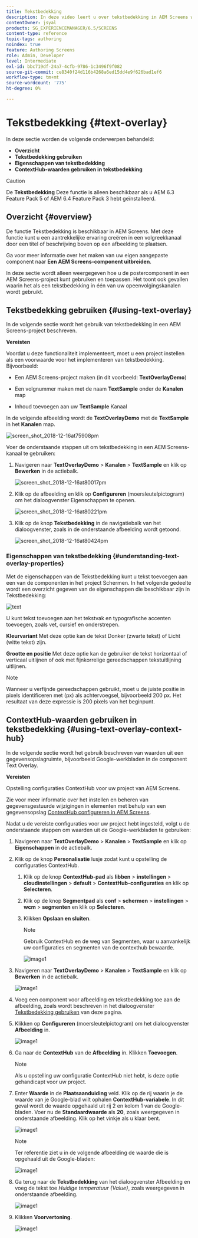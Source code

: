 ```yaml
---
title: Tekstbedekking
description: In deze video leert u over tekstbedekking in AEM Screens waarmee u een aantrekkelijke ervaring kunt creëren in een Volgkanaal door een titel of een beschrijving boven op een afbeelding op te geven.
contentOwner: jsyal
products: SG_EXPERIENCEMANAGER/6.5/SCREENS
content-type: reference
topic-tags: authoring
noindex: true
feature: Authoring Screens
role: Admin, Developer
level: Intermediate
exl-id: bbc719df-24a7-4cfb-9786-1c3496f9f082
source-git-commit: ce8340f24d116b4268a6ed15dd4e9f626bad1ef6
workflow-type: tm+mt
source-wordcount: '775'
ht-degree: 0%

---
```


# Tekstbedekking {#text-overlay}

In deze sectie worden de volgende onderwerpen behandeld:

* **Overzicht**
* **Tekstbedekking gebruiken**
* **Eigenschappen van tekstbedekking**
* **ContextHub-waarden gebruiken in tekstbedekking**

>[!CAUTION]
>
>De **Tekstbedekking** Deze functie is alleen beschikbaar als u AEM 6.3 Feature Pack 5 of AEM 6.4 Feature Pack 3 hebt geïnstalleerd.

## Overzicht {#overview}

De functie Tekstbedekking is beschikbaar in AEM Screens. Met deze functie kunt u een aantrekkelijke ervaring creëren in een volgreekkanaal door een titel of beschrijving boven op een afbeelding te plaatsen.

Ga voor meer informatie over het maken van uw eigen aangepaste component naar **Een AEM Screens-component uitbreiden**.

In deze sectie wordt alleen weergegeven hoe u de postercomponent in een AEM Screens-project kunt gebruiken en toepassen. Het toont ook gevallen waarin het als een tekstbedekking in één van uw opeenvolgingskanalen wordt gebruikt.

## Tekstbedekking gebruiken {#using-text-overlay}

In de volgende sectie wordt het gebruik van tekstbedekking in een AEM Screens-project beschreven.

**Vereisten**

Voordat u deze functionaliteit implementeert, moet u een project instellen als een voorwaarde voor het implementeren van tekstbedekking. Bijvoorbeeld:

* Een AEM Screens-project maken (in dit voorbeeld: **TextOverlayDemo**)

* Een volgnummer maken met de naam **TextSample** onder de **Kanalen** map

* Inhoud toevoegen aan uw **TextSample** Kanaal

In de volgende afbeelding wordt de **TextOverlayDemo** met de **TextSample** in het **Kanalen** map.

![screen_shot_2018-12-16at75908pm](assets/screen_shot_2018-12-16at75908pm.png)

Voer de onderstaande stappen uit om tekstbedekking in een AEM Screens-kanaal te gebruiken:

1. Navigeren naar **TextOverlayDemo** > **Kanalen** > **TextSample** en klik op **Bewerken** in de actiebalk.

   ![screen_shot_2018-12-16at80017pm](assets/screen_shot_2018-12-16at80017pm.png)

1. Klik op de afbeelding en klik op **Configureren** (moersleutelpictogram) om het dialoogvenster Eigenschappen te openen.

   ![screen_shot_2018-12-16at80221pm](assets/screen_shot_2018-12-16at80221pm.png)

1. Klik op de knop **Tekstbedekking** in de navigatiebalk van het dialoogvenster, zoals in de onderstaande afbeelding wordt getoond.

   ![screen_shot_2018-12-16at80424pm](assets/screen_shot_2018-12-16at80424pm.png)

### Eigenschappen van tekstbedekking {#understanding-text-overlay-properties}

Met de eigenschappen van de Tekstbedekking kunt u tekst toevoegen aan een van de componenten in het project Schermen. In het volgende gedeelte wordt een overzicht gegeven van de eigenschappen die beschikbaar zijn in Tekstbedekking:

![text](assets/text.gif)

U kunt tekst toevoegen aan het tekstvak en typografische accenten toevoegen, zoals vet, cursief en onderstrepen.

**Kleurvariant** Met deze optie kan de tekst Donker (zwarte tekst) of Licht (witte tekst) zijn.

**Grootte en positie** Met deze optie kan de gebruiker de tekst horizontaal of verticaal uitlijnen of ook met fijnkorrelige gereedschappen tekstuitlijning uitlijnen.

>[!NOTE]
>
>Wanneer u verfijnde gereedschappen gebruikt, moet u de juiste positie in pixels identificeren met (px) als achtervoegsel, bijvoorbeeld 200 px. Het resultaat van deze expressie is 200 pixels van het beginpunt.

## ContextHub-waarden gebruiken in tekstbedekking {#using-text-overlay-context-hub}

In de volgende sectie wordt het gebruik beschreven van waarden uit een gegevensopslagruimte, bijvoorbeeld Google-werkbladen in de component Text Overlay.

**Vereisten**

Opstelling configuraties ContextHub voor uw project van AEM Screens.

Zie voor meer informatie over het instellen en beheren van gegevensgestuurde wijzigingen in elementen met behulp van een gegevensopslag [ContextHub configureren in AEM Screens](https://experienceleague.adobe.com/en/docs/experience-manager-screens/user-guide/developing/configuring-context-hub).

Nadat u de vereiste configuraties voor uw project hebt ingesteld, volgt u de onderstaande stappen om waarden uit de Google-werkbladen te gebruiken:

1. Navigeren naar **TextOverlayDemo** > **Kanalen** > **TextSample** en klik op **Eigenschappen** in de actiebalk.

1. Klik op de knop **Personalisatie** lusje zodat kunt u opstelling de configuraties ContextHub.

   1. Klik op de knop **ContextHub-pad** als **libben** > **instellingen** > **cloudinstellingen** > **default** > **ContextHub-configuraties** en klik op **Selecteren**.

   1. Klik op de knop **Segmentpad** als **conf** > **schermen** > **instellingen** > **wcm** > **segmenten** en klik op **Selecteren**.

   1. Klikken **Opslaan en sluiten**.

      >[!NOTE]
      >
      >Gebruik ContextHub en de weg van Segmenten, waar u aanvankelijk uw configuraties en segmenten van de contexthub bewaarde.

      ![image1](/help/user-guide/assets/text-overlay/text-overlay8.png)

1. Navigeren naar **TextOverlayDemo** > **Kanalen** > **TextSample** en klik op **Bewerken** in de actiebalk.

   ![image1](/help/user-guide/assets/text-overlay/text-overlay1.png)

1. Voeg een component voor afbeelding en tekstbedekking toe aan de afbeelding, zoals wordt beschreven in het dialoogvenster [Tekstbedekking gebruiken](/help/user-guide/text-overlay.md#using-text-overlay) van deze pagina.

1. Klikken op **Configureren** (moersleutelpictogram) om het dialoogvenster **Afbeelding** in.

   ![image1](/help/user-guide/assets/text-overlay/text-overlay4.png)

1. Ga naar de **ContextHub** van de **Afbeelding** in. Klikken **Toevoegen**.

   >[!NOTE]
   >Als u opstelling uw configuratie ContextHub niet hebt, is deze optie gehandicapt voor uw project.

1. Enter **Waarde** in de **Plaatsaanduiding** veld. Klik op de rij waarin je de waarde van je Google-blad wilt ophalen **ContextHub-variabele**. In dit geval wordt de waarde opgehaald uit rij 2 en kolom 1 van de Google-bladen. Voer nu de **Standaardwaarde** als **20**, zoals weergegeven in onderstaande afbeelding. Klik op het vinkje als u klaar bent.

   ![image1](/help/user-guide/assets/text-overlay/text-overlay5.png)

   >[!NOTE]
   >Ter referentie ziet u in de volgende afbeelding de waarde die is opgehaald uit de Google-bladen:

   ![image1](/help/user-guide/assets/text-overlay/text-overlay6.png)

1. Ga terug naar de **Tekstbedekking** van het dialoogvenster Afbeelding en voeg de tekst toe *Huidige temperatuur {Value}*, zoals weergegeven in onderstaande afbeelding.

   ![image1](/help/user-guide/assets/text-overlay/text-overlay7.png)

1. Klikken **Voorvertoning**.

   ![image1](/help/user-guide/assets/text-overlay/text-overlay10.png)
